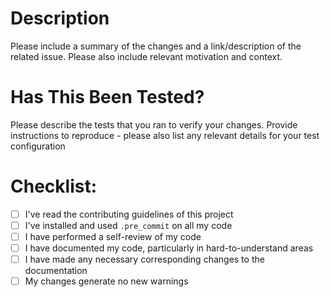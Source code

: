 # Description

Please include a summary of the changes and a link/description of the related issue. 
Please also include relevant motivation and context.


# Has This Been Tested?

Please describe the tests that you ran to verify your changes. 
Provide instructions to reproduce - please also list any relevant details for 
your test configuration


# Checklist:

- [ ] I've read the contributing guidelines of this project
- [ ] I've installed and used `.pre_commit` on all my code
- [ ] I have performed a self-review of my code
- [ ] I have documented my code, particularly in hard-to-understand areas
- [ ] I have made any necessary corresponding changes to the documentation
- [ ] My changes generate no new warnings
